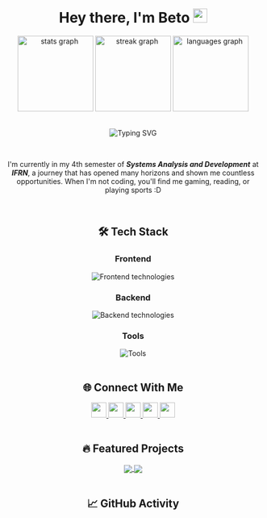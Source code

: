 <h1 align="center"> 
  Hey there, I'm Beto 
  <img src="https://media.giphy.com/media/hvRJCLFzcasrR4ia7z/giphy.gif" width="28">
</h1>

<p align="center">
<!--   <a href="https://github.com/luiizr?tab=followers">
    <img alt="followers" src="https://img.shields.io/github/followers/luiizr?color=09A5A5&style=for-the-badge">
  </a>
  <a href="https://www.youtube.com/@yourchannel?sub_confirmation=1">
    <img alt="youtube subscribers" src="https://img.shields.io/youtube/channel/subscribers/UCDCHcqyeQgJ-jVSd6VJkbCw?color=09A5A5&style=for-the-badge">
  </a> -->
<!--   <img src="https://komarev.com/ghpvc/?username=luiizr&color=09A5A5&style=for-the-badge" alt="Profile views" /> -->
</p>

<div align="center">
  <img src="https://github-readme-stats.vercel.app/api?username=luiizr&show_icons=true&count_private=true&hide_border=true&title_color=00bfbf&icon_color=00bfbf&text_color=c9d1d9&bg_color=0d1117" height="150" alt="stats graph" />
  <img src="https://github-readme-streak-stats.herokuapp.com/?user=luiizr&hide_border=true&background=0d1117&stroke=00bfbf&ring=00bfbf&fire=00bfbf&currStreakNum=c9d1d9&sideNums=00bfbf&currStreakLabel=00bfbf&sideLabels=00bfbf&dates=00bfbf" height="150" alt="streak graph" />
  <img src="https://github-readme-stats.vercel.app/api/top-langs?username=luiizr&layout=compact&hide_border=true&title_color=00bfbf&text_color=00bfbf&bg_color=0d1117" height="150" alt="languages graph" />
</div>

<br>

<p align="center">
  <img src="https://readme-typing-svg.demolab.com?font=Fira+Code&pause=1000&color=00BFBF&center=true&vCenter=true&width=435&lines=Systems+Analysis+student;Full-stack+developer;Tech+content+creator;Open-source+enthusiast" alt="Typing SVG" />
</p>

<br>

<p align="center">
  I'm currently in my 4th semester of <strong><em>Systems Analysis and Development</em></strong> at <strong><em>IFRN</em></strong>, a journey that has opened many horizons and shown me countless opportunities. When I'm not coding, you'll find me gaming, reading, or playing sports :D
</p>

<br>

<h2 align="center">🛠 Tech Stack</h2>

<div align="center">
  <h3>Frontend</h3>
  <img src="https://skillicons.dev/icons?i=react,angular,nextjs,typescript,javascript,html,css,tailwind,figma&theme=dark" alt="Frontend technologies" />
  
  <h3>Backend</h3>
  <img src="https://skillicons.dev/icons?i=nodejs,nestjs,django,python,java,spring,postgres,mongodb&theme=dark" alt="Backend technologies" />
  
  <h3>Tools</h3>
  <img src="https://skillicons.dev/icons?i=git,github,vscode,linux,docker,postman&theme=dark" alt="Tools" />
</div>

<br>

<h2 align="center">🌐 Connect With Me</h2>

<div align="center">
  <a href="https://www.youtube.com/@yourchannel" target="_blank">
    <img src="https://img.shields.io/badge/YouTube-FF0000?style=for-the-badge&logo=youtube&logoColor=white" height="30">
  </a>
  <a href="https://www.linkedin.com/in/luiz-roberto-desenvolvedor/" target="_blank">
    <img src="https://img.shields.io/badge/LinkedIn-0077B5?style=for-the-badge&logo=linkedin&logoColor=white" height="30">
  </a>
  <a href="https://www.instagram.com/luiiz.rs/" target="_blank">
    <img src="https://img.shields.io/badge/Instagram-E4405F?style=for-the-badge&logo=instagram&logoColor=white" height="30">
  </a>
  <a href="mailto:your.email@example.com">
    <img src="https://img.shields.io/badge/Gmail-D14836?style=for-the-badge&logo=gmail&logoColor=white" height="30">
  </a>
  <a href="https://discord.com/invite/#" target="_blank">
    <img src="https://img.shields.io/badge/Discord-7289DA?style=for-the-badge&logo=discord&logoColor=white" height="30">
  </a>
</div>

<br>

<h2 align="center">🔥 Featured Projects</h2>

<div align="center">
  
  <!-- Project Cards -->
  <a href="https://github.com/luiizr/SistemaEscolar_poo.java">
    <img align="center" src="https://github-readme-stats.vercel.app/api/pin/?username=luiizr&repo=SistemaEscolar_poo.java&theme=react&border_color=00bfbf" />
  </a>
  <a href="https://github.com/luiizr/Vetores-Dinamicos">
    <img align="center" src="https://github-readme-stats.vercel.app/api/pin/?username=luiizr&repo=Vetores-Dinamicos&theme=react&border_color=00bfbf" />
  </a>
</div>

<br>

<h2 align="center">📈 GitHub Activity</h2>

<div align="center">
  
  <!-- GitHub Snake Graph -->
  <!-- <picture>
    <source media="(prefers-color-scheme: dark)" srcset="https://raw.githubusercontent.com/luiizr/luiizr/output/github-contribution-grid-snake-dark.svg">
    <source media="(prefers-color-scheme: light)" srcset="https://raw.githubusercontent.com/luiizr/luiizr/output/github-contribution-grid-snake.svg">
    <img alt="github contribution grid snake animation" src="https://raw.githubusercontent.com/luiizr/luiizr/output/github-contribution-grid-snake.svg">
  </picture> -->
  
  <!-- GitHub Trophy -->
  <div align="center">
<!--     <img src="https://github-profile-trophy.vercel.app/?username=luiizr&theme=onedark&row=2&column=4&margin-w=15&margin-h=15" alt="GitHub Trophies" /> -->
<!--   </div> -->
</div>

<br>

<!-- <h2 align="center">📺 Latest YouTube Videos</h2> -->

<!-- YouTube: Recent Videos -->
<div align="center">
  
  <!-- Replace with your actual YouTube video cards -->
  <a href="https://youtu.be/video1">
<!--     <img src="https://img.youtube.com/vi/video1/mqdefault.jpg" height="120"> -->
<!--   </a> -->
<!--   <a href="https://youtu.be/video2"> -->
<!--     <img src="https://img.youtube.com/vi/video2/mqdefault.jpg" height="120"> -->
<!--   </a> -->
<!--   <a href="https://youtu.be/video3"> -->
<!--     <img src="https://img.youtube.com/vi/video3/mqdefault.jpg" height="120"> -->
<!--   </a> -->
<!-- </div> -->

<br>

<div align="center">
<!--   <img src="https://spotify-github-profile.vercel.app/api/view?uid=your_spotify_id&cover_image=true&theme=novatorem" alt="Spotify Listening" /> -->
</div>
